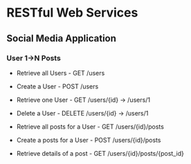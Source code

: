 # RESTful Web Services

## Social Media Application

### User 1->N Posts

- Retrieve all Users - GET /users
- Create a User 	 - POST /users
- Retrieve one User  - GET /users/{id} -> /users/1
- Delete a User 	 - DELETE /users/{id} -> /users/1

- Retrieve all posts for a User - GET /users/{id}/posts
- Create a posts for a User		- POST /users/{id}/posts
- Retrieve details of a post 	- GET /users/{id}/posts/{post_id}
